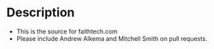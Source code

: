 # Description

* This is the source for faithtech.com
* Please include Andrew Alkema and Mitchell Smith on pull requests.
